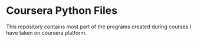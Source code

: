 # Coursera Python Files

This repository contains most part of the programs created during courses I have taken on coursera platform.
